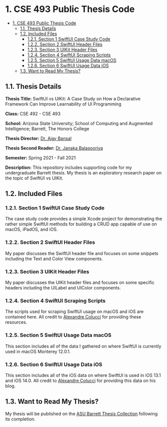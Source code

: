 # 1. CSE 493 Public Thesis Code

- [1. CSE 493 Public Thesis Code](#1-cse-493-public-thesis-code)
  - [1.1. Thesis Details](#11-thesis-details)
  - [1.2. Included Files](#12-included-files)
    - [1.2.1. Section 1 SwiftUI Case Study Code](#121-section-1-swiftui-case-study-code)
    - [1.2.2. Section 2 SwiftUI Header Files](#122-section-2-swiftui-header-files)
    - [1.2.3. Section 3 UIKit Header Files](#123-section-3-uikit-header-files)
    - [1.2.4. Section 4 SwiftUI Scraping Scripts](#124-section-4-swiftui-scraping-scripts)
    - [1.2.5. Section 5 SwiftUI Usage Data macOS](#125-section-5-swiftui-usage-data-macos)
    - [1.2.6. Section 6 SwiftUI Usage Data iOS](#126-section-6-swiftui-usage-data-ios)
  - [1.3. Want to Read My Thesis?](#13-want-to-read-my-thesis)

## 1.1. Thesis Details
**Thesis Title:** SwiftUI vs UIKit: A Case Study on How a Declarative Framework Can Improve Learnability of UI Programming

**Class:** CSE 492 - CSE 493

**School:** Arizona State University; School of Computing and Augmented Intelligence; Barrett, The Honors College

**Thesis Director:** [Dr. Ajay Bansal](https://isearch.asu.edu/profile/1736009)

**Thesis Second Reader:** [Dr. Janaka Balasooriya](https://isearch.asu.edu/profile/1097689)

**Semester:** Spring 2021 - Fall 2021

**Description:** This repository includes supporting code for my undergraduate Barrett thesis. My thesis is an exploratory research paper on the topic of SwiftUI vs UIKit.

## 1.2. Included Files
### 1.2.1. Section 1 SwiftUI Case Study Code
The case study code provides a simple Xcode project for demonstrating the rather simple SwiftUI methods for building a CRUD app capable of use on macOS, iPadOS, and iOS.

### 1.2.2. Section 2 SwiftUI Header Files
My paper discusses the SwiftUI header file and focuses on some snippets including the Text and Color View components.

### 1.2.3. Section 3 UIKit Header Files
My paper discusses the UIKit header files and focuses on some specific headers including the UILabel and UIColor components.

### 1.2.4. Section 4 SwiftUI Scraping Scripts
The scripts used for scraping SwiftUI usage on macOS and iOS are contained here. All credit to [Alexandre Colucci](https://blog.timac.org) for providing these resources.

### 1.2.5. Section 5 SwiftUI Usage Data macOS
This section includes all of the data I gathered on where SwiftUI is currently used in macOS Monterey 12.0.1.

### 1.2.6. Section 6 SwiftUI Usage Data iOS
This section includes all of the iOS data on where SwiftUI is used in iOS 13.1 and iOS 14.0. All credit to [Alexandre Colucci](https://blog.timac.org) for providing this data on his blog.

## 1.3. Want to Read My Thesis?
My thesis will be published on the [ASU Barrett Thesis Collection](https://keep.lib.asu.edu/collections/130827) following its completion.
